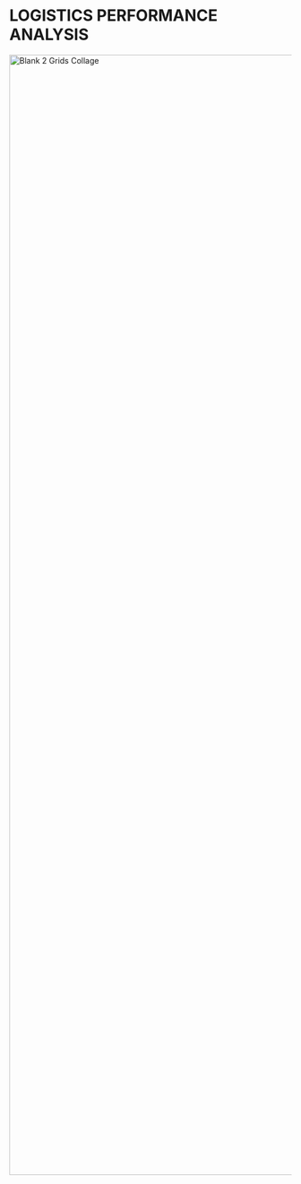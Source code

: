 # LOGISTICS PERFORMANCE ANALYSIS

<img width="2000" height="2000" alt="Blank 2 Grids Collage" src="https://github.com/user-attachments/assets/4e613845-70bb-4f22-a069-6abeb36a6e77" />
